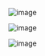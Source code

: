![image](https://github.com/yangshiteng/Data-Science-Learning-Path/assets/60442877/5d7c4c1f-0b34-4cfe-af7a-ea7b841f900f)

![image](https://github.com/yangshiteng/Data-Science-Learning-Path/assets/60442877/13a89b44-771e-4097-a634-7177909693fe)

![image](https://github.com/yangshiteng/Data-Science-Learning-Path/assets/60442877/45ec0ae5-455e-4b81-9832-2db660a37eed)

